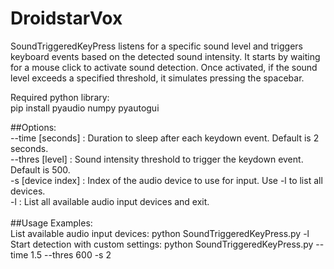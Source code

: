 # DroidstarVox
SoundTriggeredKeyPress listens for a specific sound level and triggers keyboard events based on the detected sound intensity. It starts by waiting for a mouse click to activate sound detection. Once activated, if the sound level exceeds a specified threshold,  it simulates pressing the spacebar.

Required python library: <br />
pip install pyaudio numpy pyautogui

##Options: <br />
  --time [seconds]     : Duration to sleep after each keydown event. Default is 2 seconds. <br />
  --thres [level]      : Sound intensity threshold to trigger the keydown event. Default is 500. <br />
  -s [device index]    : Index of the audio device to use for input. Use -l to list all devices. <br />
  -l                   : List all available audio input devices and exit. <br />
<br />
##Usage Examples: <br />
  List available audio input devices: python SoundTriggeredKeyPress.py -l <br />
  Start detection with custom settings: python SoundTriggeredKeyPress.py --time 1.5 --thres 600 -s 2 <br />
  
